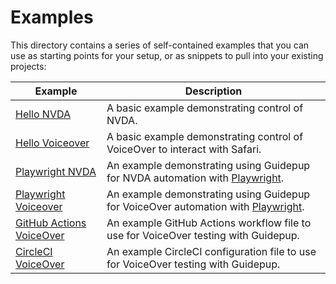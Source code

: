# Examples

This directory contains a series of self-contained examples that you can use as
starting points for your setup, or as snippets to pull into your existing
projects:

| Example                                                | Description                                                                                                  |
| ------------------------------------------------------ | ------------------------------------------------------------------------------------------------------------ |
| [Hello NVDA](./hello-nvda)                             | A basic example demonstrating control of NVDA.                                                               |
| [Hello Voiceover](./hello-voiceover)                   | A basic example demonstrating control of VoiceOver to interact with Safari.                                  |
| [Playwright NVDA](./playwright-nvda)                   | An example demonstrating using Guidepup for NVDA automation with [Playwright](https://playwright.dev/).      |
| [Playwright Voiceover](./playwright-voiceover)         | An example demonstrating using Guidepup for VoiceOver automation with [Playwright](https://playwright.dev/). |
| [GitHub Actions VoiceOver](./github-actions-voiceover) | An example GitHub Actions workflow file to use for VoiceOver testing with Guidepup.                          |
| [CircleCI VoiceOver](./circleci-voiceover)             | An example CircleCI configuration file to use for VoiceOver testing with Guidepup.                           |
